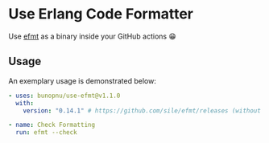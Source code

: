 # Use Erlang Code Formatter

Use [efmt](https://github.com/sile/efmt) as a binary inside your GitHub actions 😁

## Usage

An exemplary usage is demonstrated below:

```yaml
- uses: bunopnu/use-efmt@v1.1.0
  with:
    version: "0.14.1" # https://github.com/sile/efmt/releases (without the "v" prefix)

- name: Check Formatting
  run: efmt --check
```
